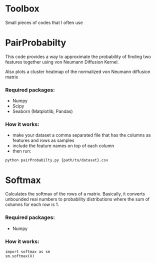 # Toolbox
Small pieces of codes that I often use

# PairProbabilty
This code provides a way to approximate the probability of
finding two features together using von Neumann Diffusion Kernel.

Also plots a cluster heatmap of the normalized von Neumann diffusion matrix

### Required packages:
- Numpy
- Scipy
- Seaborn (Matplotlib, Pandas)

### How it works:
- make your dataset a comma separated file that has the columns as features and rows as samples
- include the feature names on top of each column
- then run:
```
python pairProbabilty.py {path/to/dataset}.csv
```

# Softmax
Calculates the softmax of the rows of a matrix. Basically, it converts unbounded real numbers to probability distributions where the sum of columns for each row is 1. 

### Required packages:
- Numpy

### How it works:
```
import softmax as sm
sm.softmax(X)
```
